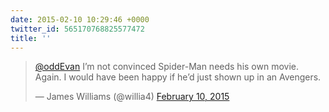 ```yaml
---
date: 2015-02-10 10:29:46 +0000
twitter_id: 565170768825577472
title: ''
---
```


<blockquote class="twitter-tweet"><p lang="en" dir="ltr"><a href="https://twitter.com/oddEvan?ref_src=twsrc%5Etfw">@oddEvan</a> I’m not convinced Spider-Man needs his own movie. Again. I would have been happy if he’d just shown up in an Avengers.</p>&mdash; James Williams (@willia4) <a href="https://twitter.com/willia4/status/565146480391225344?ref_src=twsrc%5Etfw">February 10, 2015</a></blockquote>
<script async src="https://platform.twitter.com/widgets.js" charset="utf-8"></script>

